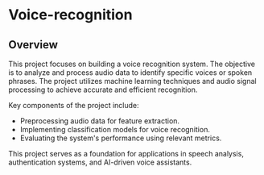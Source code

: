 # Voice-recognition

## Overview

This project focuses on building a voice recognition system. The objective is to analyze and process audio data to identify specific voices or spoken phrases. The project utilizes machine learning techniques and audio signal processing to achieve accurate and efficient recognition. <br/>

Key components of the project include:

* Preprocessing audio data for feature extraction.
*  Implementing classification models for voice recognition.
*  Evaluating the system's performance using relevant metrics.

This project serves as a foundation for applications in speech analysis, authentication systems, and AI-driven voice assistants.
